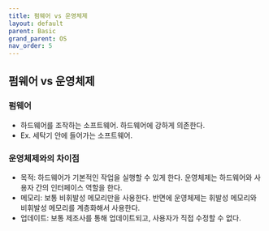 ```yaml
---
title: 펌웨어 vs 운영체제
layout: default
parent: Basic
grand_parent: OS
nav_order: 5
---
```


## 펌웨어 vs 운영체제
### 펌웨어
- 하드웨어를 조작하는 소프트웨어. 하드웨어에 강하게 의존한다.<br/>
- Ex. 세탁기 안에 들어가는 소프트웨어.<br/>

### 운영체제와의 차이점
- 목적: 하드웨어가 기본적인 작업을 실행할 수 있게 한다. 운영체제는 하드웨어와 사용자 간의 인터페이스 역할을 한다.<br/>
- 메모리: 보통 비휘발성 메모리만을 사용한다. 반면에 운영체제는 휘발성 메모리와 비휘발성 메모리를 계층화해서 사용한다.<br/>
- 업데이트: 보통 제조사를 통해 업데이트되고, 사용자가 직접 수정할 수 없다.<br/>


